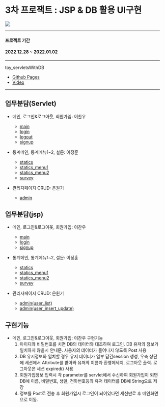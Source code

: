 # 3차 프로잭트 : JSP & DB 활용 UI구현

<img src="https://user-images.githubusercontent.com/115060986/210193461-26ea107b-26f6-49c8-ba2b-5130b6c2d6b0.PNG">
<hr>

#### 프로젝트 기간

#### 2022.12.28 ~ 2022.01.02

<hr>
toy_servletsWithDB

- [Github Pages](https://github.com/keamy-eun/toy_servletsWithDB)
- [Video](https://www.youtube.com/watch?v=_ENtELOguvM&ab_channel=%EB%A7%88%EC%B0%8C)

<hr>

## 업무분담(Servlet)

- 메인, 로그인&로그아웃, 회원가입: 이찬우

  - [main](../toy_servletsWithDB/src/main/java/com/midleterm/midle_term/servlets/MainServlet.java)
  - [login](../toy_servletsWithDB/src/main/java/com/midleterm/midle_term/servlets/LoginServlet.java)
  - [logout](../toy_servletsWithDB/src/main/java/com/midleterm/midle_term/servlets/Logout.java)
  - [signup](../toy_servletsWithDB/src/main/java/com/midleterm/midle_term/servlets/SignUpServlet.java)

- 통계메인, 통계메뉴1~2, 설문: 이정훈

  - [statics](../toy_servletsWithDB/src/main/java/com/midleterm/midle_term/servlets/StaticsServlet.java)
  - [statics_menu1](../toy_servletsWithDB/src/main/java/com/midleterm/midle_term/servlets/Statics_menu1Servlet.java)
  - [statics_menu2](../toy_servletsWithDB/src/main/java/com/midleterm/midle_term/servlets/Statics_menu2Servlet.java)
  - [survey](../toy_servletsWithDB/src/main/java/com/midleterm/midle_term/servlets/SurveyServlet.java)

- 관리자페이지 CRUD: 은원기
  - [admin](../toy_servletsWithDB/src/main/java/com/midleterm/midle_term/servlets/AdminServlet.java)

## 업무분담(jsp)

- 메인, 로그인&로그아웃, 회원가입: 이찬우

  - [main](../toy_servletsWithDB/src/main/resources/META-INF/resources/main.jsp)
  - [login](../toy_servletsWithDB/src/main/resources/META-INF/resources/login.jsp)
  - [signup](../toy_servletsWithDB/src/main/resources/META-INF/resources/signUp.jsp)

- 통계메인, 통계메뉴1~2, 설문: 이정훈

  - [statics](../toy_servletsWithDB/src/main/resources/META-INF/resources/statics.jsp)
  - [statics_menu1](../toy_servletsWithDB/src/main/resources/META-INF/resources/statics_menu1.jsp)
  - [statics_menu2](../toy_servletsWithDB/src/main/resources/META-INF/resources/statics_menu2.jsp)
  - [survey](../toy_servletsWithDB/src/main/resources/META-INF/resources/survey.jsp)

- 관리자페이지 CRUD: 은원기
  - [admin(user_list)](../toy_servletsWithDB/src/main/resources/META-INF/resources/adminUserList.jsp)
  - [admin(user_insert_update)](../toy_servletsWithDB/src/main/resources/META-INF/resources/adminInsertUpdate.jsp)

## 구현기능

- 메인, 로그인&로그아웃, 회원가입: 이찬우
  구현기능
  1. 아이디와 비밀번호를 치면 DB의 데이터와 대조하여 로그인. DB 유저의 정보가 일치하지 않을시 안내문. 사용자의 데이터가 들어나지 않도록 Post 사용
  2. DB 유저정보와 일치할 경우 유저 데이터가 일부 담긴session 생성, 우측 상단에 세션에서 Attribute를 받아와 유저의 이름과 환영메세지, 로그아웃 출력. 로그아웃은 세션 expired() 사용
  3. 회원가입정보 입력시 각 parameter를 servlet에서 수신하여 회원가입이 되면 DB에 이름, 비밀번호, 생일, 전화번호등의 유저 데이터를 DB에 String으로 저장
  4. 정보를 Post로 전송 후 회원가입시 로그인이 되어있다면 세션만료 후 메인화면으로 이동.
